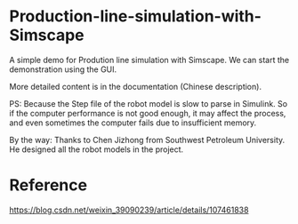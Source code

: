 # Production-line-simulation-with-Simscape
A simple demo for Prodution line simulation with Simscape. We can start the demonstration using the GUI.

More detailed content is in the documentation (Chinese description).

PS: 
Because the Step file of the robot model is slow to parse in Simulink. 
So if the computer performance is not good enough, it may affect the process, 
and even sometimes the computer  fails due to insufficient memory.

By the way:
Thanks to Chen Jizhong from Southwest Petroleum University.
He designed all the robot models in the project.
# Reference
https://blog.csdn.net/weixin_39090239/article/details/107461838
